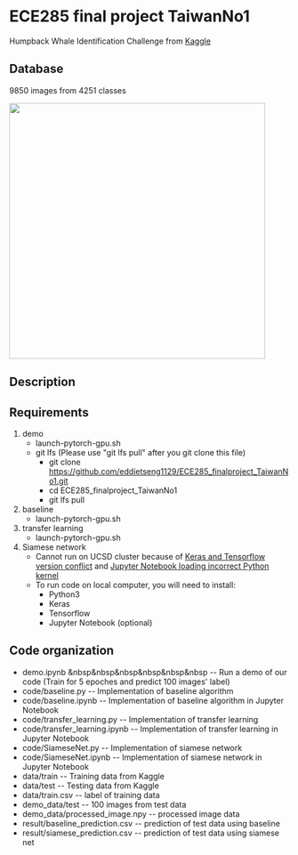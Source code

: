 # ECE285 final project TaiwanNo1
Humpback Whale Identification Challenge from [Kaggle](https://www.kaggle.com/c/whale-categorization-playground)
## Database
9850 images from 4251 classes
<p align="left">
  <img width="460" src="https://kaggle2.blob.core.windows.net/competitions/kaggle/3333/media/happy-whale.jpg">
</p>

## Description

## Requirements
1. demo
   - launch-pytorch-gpu.sh
   - git lfs (Please use "git lfs pull" after you git clone this file)
     - git clone https://github.com/eddietseng1129/ECE285_finalproject_TaiwanNo1.git
     - cd ECE285_finalproject_TaiwanNo1
     - git lfs pull
2. baseline
   - launch-pytorch-gpu.sh
3. transfer learning
   - launch-pytorch-gpu.sh
4. Siamese network
   - Cannot run on UCSD cluster because of [Keras and Tensorflow version conflict](https://github.com/keras-team/keras/issues/9900) and [Jupyter Notebook loading incorrect Python kernel](https://github.com/jupyter/notebook/issues/2563)
   - To run code on local computer, you will need to install:
     - Python3
     - Keras
     - Tensorflow
     - Jupyter Notebook (optional)
   
## Code organization
- demo.ipynb &nbsp&nbsp&nbsp&nbsp&nbsp&nbsp -- Run a demo of our code (Train for 5 epoches and predict 100 images' label)
- code/baseline.py -- Implementation of baseline algorithm
- code/baseline.ipynb -- Implementation of baseline algorithm in Jupyter Notebook
- code/transfer_learning.py -- Implementation of transfer learning
- code/transfer_learning.ipynb -- Implementation of transfer learning in Jupyter Notebook
- code/SiameseNet.py -- Implementation of siamese network
- code/SiameseNet.ipynb -- Implementation of siamese network in Jupyter Notebook
- data/train -- Training data from Kaggle 
- data/test -- Testing data from Kaggle
- data/train.csv -- label of training data
- demo_data/test -- 100 images from test data
- demo_data/processed_image.npy -- processed image data
- result/baseline_prediction.csv -- prediction of test data using baseline
- result/siamese_prediction.csv -- prediction of test data using siamese net

